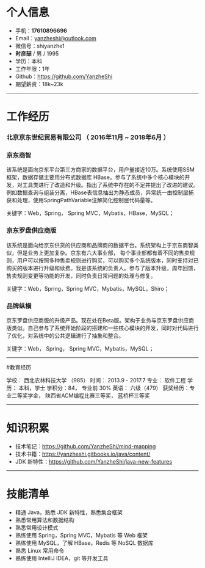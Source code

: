 
# 个人信息

 - 手机：**17610896696**
 - Email：yanzheshi@outlook.com 
 - 微信号：shiyanzhe1
 - **时彦喆** / 男 / 1995 
 - 学历：本科
 - 工作年限：1年
 - Github：https://github.com/YanzheShi
 - 期望薪资：18k~23k

---



# 工作经历

### 北京京东世纪贸易有限公司 （ 2016年11月 ~ 2018年6月 ）

### 京东商智 
该系统是面向京东平台第三方商家的数据平台，用户量接近10万。系统使用SSM框架，数据存储主要用分布式数据库 HBase。参与了系统中多个核心模块的开发，对工具类进行了改造和升级。指出了系统中存在的不足并提出了改进的建议。例如数据查询与组装分离，HBase表信息抽出为静态成员，异常统一由控制层捕获和处理，使用SpringPathVariable注解简化控制层代码量等。

关键字：Web，Spring， Spring MVC，Mybatis，HBase，MySQL；


### 京东罗盘供应商版 
该系统是面向给京东供货的供应商和品牌商的数据平台。系统架构上于京东商智类似，但是业务上更加复杂。京东有六大事业部， 每个事业部都有着不同的售卖规则，用户可以按照多种售卖规则进行购买，可以购买多个系统版本，同时支持对已购买的版本进行升级和续费。我是该系统的负责人。参与了版本升级，周年回馈，售卖规则变更等功能的开发，同时负责日常问题的处理与修复。

关键字：Web，Spring，Spring MVC，Mybatis，MySQL，Shiro；

### 品牌纵横

京东罗盘供应商版的升级产品。现在处在Beta版。架构于业务与京东罗盘供应商版类似。自己参与了系统开始阶段的搭建和一些核心模块的开发，同时对代码进行了优化，对系统中的公共逻辑进行了抽象和整合。

关键字：Web， Spring， Spring MVC，Mybatis，MySQL；

---

#教育经历

学校： 西北农林科技大学 （985）
时间： 2013.9 - 2017.7
专业： 软件工程
学历： 本科，学士
学积分：84，  专业前 30%
英语： 六级（479）
获奖经历：专业二等奖学金， 陕西省ACM编程比赛三等奖， 蓝桥杯三等奖

---

# 知识积累

 - 技术笔记：https://github.com/YanzheShi/mind-mapping
 - 技术书籍：https://yanzheshi.gitbooks.io/java/content/
 - JDK 新特性：https://github.com/YanzheShi/java-new-features


---



# 技能清单

- 精通 Java，熟悉 JDK 新特性，熟悉集合框架
- 熟悉常用算法和数据结构
- 熟悉常用设计模式
- 熟练使用 Spring，Spring MVC，Mybatis 等 Web 框架
- 熟练使用 MySQL，了解 HBase，Redis 等 NoSQL 数据库
- 熟悉 Linux 常用命令
- 熟练使用 IntelliJ IDEA，git 等开发工具


